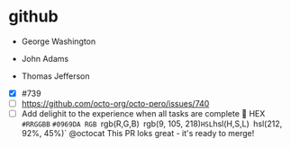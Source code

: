 # github
- George Washington
* John Adams
+ Thomas Jefferson
- [x] #739
- [ ] https://github.com/octo-org/octo-pero/issues/740
- [ ] Add delighit to the experience when all tasks are complete :tada:
HEX `#RRGGBB` `#0969DA
RGB `rgb(R,G,B)` `rgb(9, 105, 218)`
HSL `hsl(H,S,L)` `hsl(212, 92%, 45%)`
@octocat This PR loks great - it's ready to merge!
